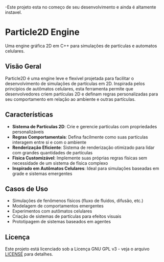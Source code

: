-Este projeto esta no começo de seu desenvolvimento e ainda é altamente instavel.

# Particle2D Engine

Uma engine gráfica 2D em C++ para simulações de partículas e automatos celulares.

## Visão Geral

Particle2D é uma engine leve e flexível projetada para facilitar o desenvolvimento de simulações de partículas em 2D. Inspirada pelos princípios de autômatos celulares, esta ferramenta permite que desenvolvedores criem partículas 2D e definam regras personalizadas para seu comportamento em relação ao ambiente e outras partículas.

## Características

- **Sistema de Partículas 2D**: Crie e gerencie partículas com propriedades personalizáveis
- **Regras Comportamentais**: Defina facilmente como suas partículas interagem entre si e com o ambiente
- **Renderização Eficiente**: Sistema de renderização otimizado para lidar com grandes quantidades de partículas
- **Física Customizável**: Implemente suas próprias regras físicas sem necessidade de um sistema de física complexo
- **Inspirado em Autômatos Celulares**: Ideal para simulações baseadas em grade e sistemas emergentes

## Casos de Uso

- Simulações de fenômenos físicos (fluxo de fluidos, difusão, etc.)
- Modelagem de comportamentos emergentes
- Experimentos com autômatos celulares
- Criação de sistemas de partículas para efeitos visuais
- Prototipagem de sistemas baseados em agentes

## Licença

Este projeto está licenciado sob a Licença GNU GPL v3 - veja o arquivo [LICENSE](LICENSE) para detalhes.

